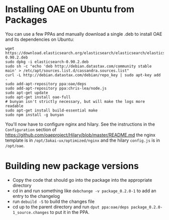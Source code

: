 Installing OAE on Ubuntu from Packages
======================================

You can use a few PPAs and manually download a single .deb to install OAE and its dependencies on Ubuntu:

    wget https://download.elasticsearch.org/elasticsearch/elasticsearch/elasticsearch-0.90.2.deb
    sudo dpkg -i elasticsearch-0.90.2.deb
    sudo sh -c "echo 'deb http://debian.datastax.com/community stable main' > /etc/apt/sources.list.d/cassandra.sources.list"
    curl -L http://debian.datastax.com/debian/repo_key | sudo apt-key add -
    sudo add-apt-repository ppa:oae/deps
    sudo add-apt-repository ppa:chris-lea/node.js
    sudo apt-get update
    sudo apt-get install oae-full
    # bunyan isn't strictly necessary, but will make the logs more readable
    sudo apt-get install build-essential make
    sudo npm install -g bunyan

You'll now have to configure nginx and hilary. See the instructions in the `Configuration` section of https://github.com/oaeproject/Hilary/blob/master/README.md the nginx template is in `/opt/3akai-ux/optimized/nginx` and the hilary `config.js` is in `/opt/oae`.

Building new package versions
=============================

  * Copy the code that should go into the package into the appropriate directory
  * cd in and run something like `debchange -v package_0.2.0-1` to add an entry to the changelog
  * run `debuild -S` to build the changes file
  * cd up to the parent directory and run `dput ppa:oae/deps package_0.2.0-1_source.changes` to put it in the PPA.
